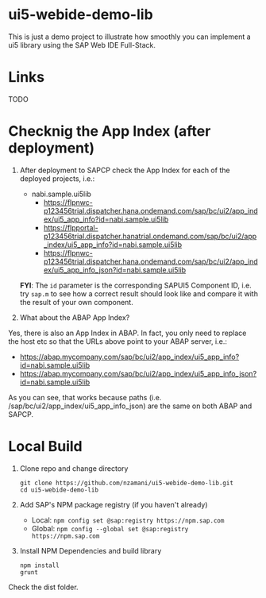 # ui5-webide-demo-lib

This is just a demo project to illustrate how smoothly you can implement a ui5 library using the SAP Web IDE Full-Stack.

# Links
TODO

# Checknig the App Index (after deployment)

1. After deployment to SAPCP check the App Index for each of the deployed projects, i.e.:
    - nabi.sample.ui5lib
	    - https://flpnwc-p123456trial.dispatcher.hana.ondemand.com/sap/bc/ui2/app_index/ui5_app_info?id=nabi.sample.ui5lib
		- https://flpportal-p123456trial.dispatcher.hanatrial.ondemand.com/sap/bc/ui2/app_index/ui5_app_info?id=nabi.sample.ui5lib
		- https://flpnwc-p123456trial.dispatcher.hana.ondemand.com/sap/bc/ui2/app_index/ui5_app_info_json?id=nabi.sample.ui5lib


	
	**FYI**: The `id` parameter is the corresponding SAPUI5 Component ID, i.e. try `sap.m` to see how a correct result should look like and compare it with the result of your own component.

1. What about the ABAP App Index?

Yes, there is also an App Index in ABAP. In fact, you only need to replace the host etc so that the URLs above point to your ABAP server, i.e.:

- https://abap.mycompany.com/sap/bc/ui2/app_index/ui5_app_info?id=nabi.sample.ui5lib
- https://abap.mycompany.com/sap/bc/ui2/app_index/ui5_app_info_json?id=nabi.sample.ui5lib

As you can see, that works because paths (i.e. /sap/bc/ui2/app_index/ui5_app_info_json) are the same on both ABAP and SAPCP.

# Local Build

1. Clone repo and change directory

	```
    git clone https://github.com/nzamani/ui5-webide-demo-lib.git
    cd ui5-webide-demo-lib
	```

1. Add SAP's NPM package registry (if you haven't already)
    - Local: `npm config set @sap:registry https://npm.sap.com`
	- Global: `npm config --global set @sap:registry https://npm.sap.com`

1. Install NPM Dependencies and build library

	```
    npm install
    grunt
	```

Check the dist folder.
